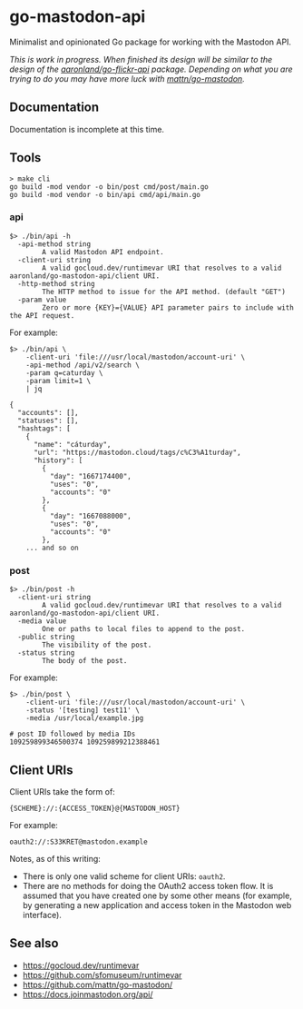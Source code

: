 # go-mastodon-api

Minimalist and opinionated Go package for working with the Mastodon API.

_This is work in progress. When finished its design will be similar to the design of the [aaronland/go-flickr-api](https://github.com/aaronland/go-flickr-api#design) package. Depending on what you are trying to do you may have more luck with [mattn/go-mastodon](https://github.com/mattn/go-mastodon)._

## Documentation

Documentation is incomplete at this time.

## Tools

```
> make cli
go build -mod vendor -o bin/post cmd/post/main.go
go build -mod vendor -o bin/api cmd/api/main.go
```

### api

```
$> ./bin/api -h
  -api-method string
    	A valid Mastodon API endpoint.
  -client-uri string
    	A valid gocloud.dev/runtimevar URI that resolves to a valid aaronland/go-mastodon-api/client URI.
  -http-method string
    	The HTTP method to issue for the API method. (default "GET")
  -param value
    	Zero or more {KEY}={VALUE} API parameter pairs to include with the API request.
```

For example:

```
$> ./bin/api \
	-client-uri 'file:///usr/local/mastodon/account-uri' \
	-api-method /api/v2/search \
	-param q=caturday \
	-param limit=1 \
	| jq
	
{
  "accounts": [],
  "statuses": [],
  "hashtags": [
    {
      "name": "cáturday",
      "url": "https://mastodon.cloud/tags/c%C3%A1turday",
      "history": [
        {
          "day": "1667174400",
          "uses": "0",
          "accounts": "0"
        },
        {
          "day": "1667088000",
          "uses": "0",
          "accounts": "0"
        },
	... and so on
```

### post

```
$> ./bin/post -h
  -client-uri string
    	A valid gocloud.dev/runtimevar URI that resolves to a valid aaronland/go-mastodon-api/client URI.
  -media value
    	One or paths to local files to append to the post.
  -public string
    	The visibility of the post.
  -status string
    	The body of the post.
```

For example:

```
$> ./bin/post \
	-client-uri 'file:///usr/local/mastodon/account-uri' \
	-status '[testing] test11' \
	-media /usr/local/example.jpg

# post ID followed by media IDs
109259899346500374 109259899212388461
```

## Client URIs

Client URIs take the form of:

```
{SCHEME}://:{ACCESS_TOKEN}@{MASTODON_HOST}
```

For example:

```
oauth2://:S33KRET@mastodon.example
```

Notes, as of this writing:

* There is only one valid scheme for client URIs: `oauth2`.
* There are no methods for doing the OAuth2 access token flow. It is assumed that you have created one by some other means (for example, by generating a new application and access token in the Mastodon web interface). 

## See also

* https://gocloud.dev/runtimevar
* https://github.com/sfomuseum/runtimevar
* https://github.com/mattn/go-mastodon/
* https://docs.joinmastodon.org/api/

